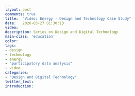 ```yaml
---
layout: post
comments: true
title:  "Video: Energy - Design and Technology Case Study"
date:   2020-03-27 01:30:13
video: 
description: Series on Design and Digital Technology
main-class: 'education'
color:
tags:
- design
- technology
- energy
- "participatory data analysis"
- video
categories:
- "Design and Digital Technology"
twitter_text:
introduction: 
---
```



